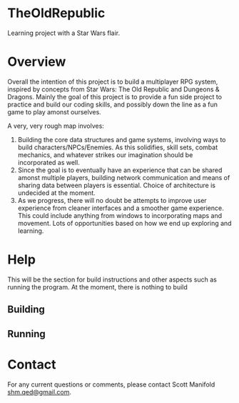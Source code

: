 # TheOldRepublic
Learning project with a Star Wars flair.

Overview
=============================
Overall the intention of this project is to build a multiplayer RPG system, inspired by concepts from Star Wars: The Old Republic and Dungeons & Dragons. Mainly the goal of this project is to provide a fun side project to practice and build our coding skills, and possibly down the line as a fun game to play amonst ourselves. 

A very, very rough map involves:

1. Building the core data structures and game systems, involving ways to build characters/NPCs/Enemies. As this solidifies, skill sets, combat mechanics, and whatever strikes our imagination should be incorporated as well.
2. Since the goal is to eventually have an experience that can be shared amonst multiple players, building network communication and means of sharing data between players is essential. Choice of architecture is undecided at the moment.
3. As we progress, there will no doubt be attempts to improve user experience from cleaner interfaces and a smoother game experience. This could include anything from windows to incorporating maps and movement. Lots of opportunities based on how we end up exploring and learning.


Help
===============================
This will be the section for build instructions and other aspects such as running the program. At the moment, there is nothing to build

Building
-------------------------------

Running
-------------------------------

Contact
===============================
For any current questions or comments, please contact Scott Manifold <shm.qed@gmail.com>. 
